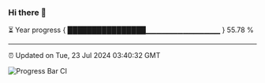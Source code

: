 ### Hi there 👋

⏳ Year progress { ████████████████▁▁▁▁▁▁▁▁▁▁▁▁▁▁ } 55.78 %

---

⏰ Updated on Tue, 23 Jul 2024 03:40:32 GMT

![Progress Bar CI](https://github.com/IshwaranRudhara/GIT-ACTION/workflows/Progress%20Bar%20CI/badge.svg)
